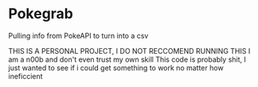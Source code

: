 # Pokegrab
Pulling info from PokeAPI to turn into a csv

THIS IS A PERSONAL PROJECT, I DO NOT RECCOMEND RUNNING THIS
I am a n00b and don't even trust my own skill
This code is probably shit, I just wanted to see if i could get something to work no matter how ineficcient
